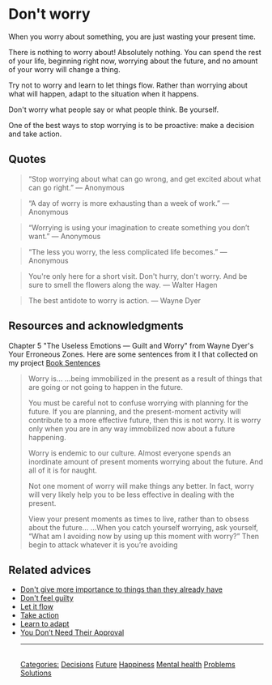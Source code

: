 # Don't worry

When you worry about something, you are just wasting your present time. 

There is nothing to worry about! Absolutely nothing. You can spend the rest of your life, beginning right now, worrying about the future, and no amount of your worry will change a thing.

Try not to worry and learn to let things flow. Rather than worrying about what will happen, adapt to the situation when it happens.

Don't worry what people say or what people think. Be yourself.

One of the best ways to stop worrying is to be proactive: make a decision and take action.

## Quotes

> “Stop worrying about what can go wrong, and get excited about what can go right.” ― Anonymous

> “A day of worry is more exhausting than a week of work.” ― Anonymous

> “Worrying is using your imagination to create something you don’t want.” ― Anonymous

> “The less you worry, the less complicated life becomes.” ― Anonymous

> You're only here for a short visit. Don't hurry, don't worry. And be sure to smell the flowers along the way. ― Walter Hagen

> The best antidote to worry is action. ― Wayne Dyer

## Resources and acknowledgments

Chapter 5 "The Useless Emotions — Guilt and Worry" from Wayne Dyer's Your Erroneous Zones. Here are some sentences from it I that collected on my project [Book Sentences](https://github.com/reymon359/book-sentences)

> Worry is... ...being immobilized in the present as a result of things that are going or not going to happen in the future.
>
> You must be careful not to confuse worrying with planning for the future. If you are planning, and the present-moment activity will contribute to a more effective future, then this is not worry. It is worry only when you are in any way immobilized now about a future happening.
> 
> Worry is endemic to our culture. Almost everyone spends an inordinate amount of present moments worrying about the future. And all of it is for naught.
>
> Not one moment of worry will make things any better. In fact, worry will very likely help you to be less effective in dealing with the present.
>
> View your present moments as times to live, rather than to obsess about the future... ...When you catch yourself worrying, ask yourself, “What am I avoiding now by using up this moment with worry?” Then begin to attack whatever it is you’re avoiding

## Related advices

- [Don't give more importance to things than they already have](Don't%20give%20more%20importance%20to%20things%20than%20they%20already%20have/index.md)
- [Don't feel guilty](Don't%20feel%20guilty/index.md)
- [Let it flow](Let%20it%20flow/index.md)
- [Take action](Take%20action/index.md)
- [Learn to adapt](Learn%20to%20adapt/index.md)
- [You Don’t Need Their Approval](You%20don't%20need%20their%20approval/index.md)<hr/><br/>[Categories:](Categories/index.md) [Decisions](Categories/Decisions.md) [Future](Categories/Future.md) [Happiness](Categories/Happiness.md) [Mental health](Categories/Mental%20health.md) [Problems](Categories/Problems.md) [Solutions](Categories/Solutions.md)